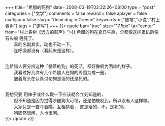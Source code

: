 +++
title= "希腊的死狗"
date= 2008-03-19T03:32:26+08:00
type = "post"
categories = ["文学"]
comments = false
reward = false
aplayer = false
mathjax = false
slug = "dead dog in Greece"
keywords = ["随笔","小说","村上春树"]
tags = ["速写"]
+++
{{< quote bar="true" size="17.5px"  ta="center" from="村上春树《远方的鼓声》">}}
希腊的狗在夏日午后，全都像这样累趴趴像石头般 睡死了。<br>
　　真的名副其实，动也不动一下。<br>
　　连呼吸都没有（看起来是这样）。<br><br>

连希腊人要分辨这种「躺着的狗」的死活，都好像极为困难的样子。<br>
　　我看过好几次有几个希腊人在狗的周围为成一圈，<br>
　　皱着眉头在认真讨论狗是活的还是死的。<br><br>

我想只要 用棒子或什么戳一下应该就会立刻知道的，<br>
　　但不知道是因为觉得吵醒狗太可怜，还是怕被咬到，所以没有人这样做。<br>
　　大家只是一直盯着瞧，互相猜着， 这是活的，不，是死的。<br>
　　狗固然很闲，人也很闲。<br>
{{< /quote >}}
<!--more-->
